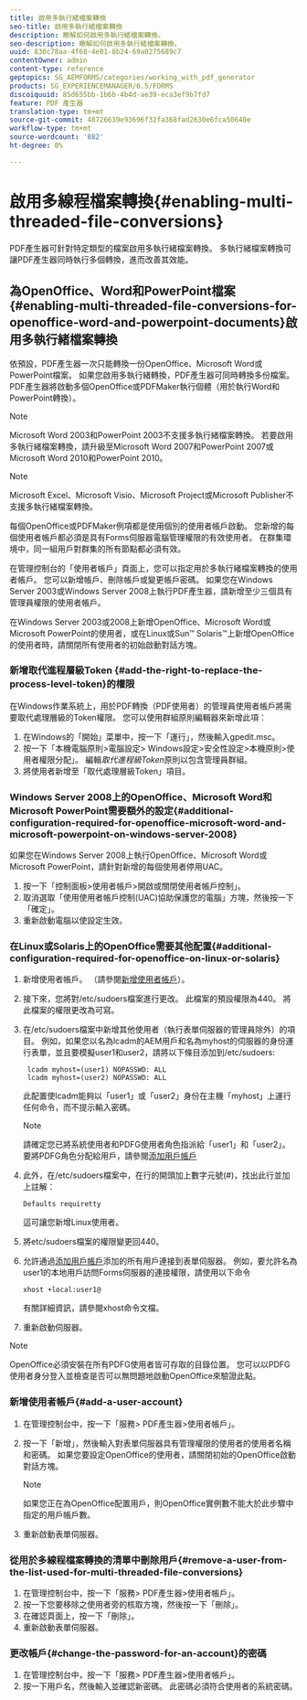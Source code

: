 ```yaml
---
title: 啟用多執行緒檔案轉換
seo-title: 啟用多執行緒檔案轉換
description: 瞭解如何啟用多執行緒檔案轉換。
seo-description: 瞭解如何啟用多執行緒檔案轉換。
uuid: 830c78aa-4f68-4e01-8b24-69a0275689c7
contentOwner: admin
content-type: reference
geptopics: SG_AEMFORMS/categories/working_with_pdf_generator
products: SG_EXPERIENCEMANAGER/6.5/FORMS
discoiquuid: 85d655bb-1b6b-4b4d-ae39-eca3ef9b7fd7
feature: PDF 產生器
translation-type: tm+mt
source-git-commit: 48726639e93696f32fa368fad2630e6fca50640e
workflow-type: tm+mt
source-wordcount: '882'
ht-degree: 0%

---
```



# 啟用多線程檔案轉換{#enabling-multi-threaded-file-conversions}

PDF產生器可針對特定類型的檔案啟用多執行緒檔案轉換。 多執行緒檔案轉換可讓PDF產生器同時執行多個轉換，進而改善其效能。

## 為OpenOffice、Word和PowerPoint檔案{#enabling-multi-threaded-file-conversions-for-openoffice-word-and-powerpoint-documents}啟用多執行緒檔案轉換

依預設，PDF產生器一次只能轉換一份OpenOffice、Microsoft Word或PowerPoint檔案。 如果您啟用多執行緒轉換，PDF產生器可同時轉換多份檔案。 PDF產生器將啟動多個OpenOffice或PDFMaker執行個體（用於執行Word和PowerPoint轉換）。

>[!NOTE]
>
>Microsoft Word 2003和PowerPoint 2003不支援多執行緒檔案轉換。 若要啟用多執行緒檔案轉換，請升級至Microsoft Word 2007和PowerPoint 2007或Microsoft Word 2010和PowerPoint 2010。

>[!NOTE]
>
>Microsoft Excel、Microsoft Visio、Microsoft Project或Microsoft Publisher不支援多執行緒檔案轉換。

每個OpenOffice或PDFMaker例項都是使用個別的使用者帳戶啟動。 您新增的每個使用者帳戶都必須是具有Forms伺服器電腦管理權限的有效使用者。 在群集環境中，同一組用戶對群集的所有節點都必須有效。

在管理控制台的「使用者帳戶」頁面上，您可以指定用於多執行緒檔案轉換的使用者帳戶。 您可以新增帳戶、刪除帳戶或變更帳戶密碼。 如果您在Windows Server 2003或Windows Server 2008上執行PDF產生器，請新增至少三個具有管理員權限的使用者帳戶。

在Windows Server 2003或2008上新增OpenOffice、Microsoft Word或Microsoft PowerPoint的使用者，或在Linux或Sun™ Solaris™上新增OpenOffice的使用者時，請關閉所有使用者的初始啟動對話方塊。

### 新增取代進程層級Token {#add-the-right-to-replace-the-process-level-token}的權限

在Windows作業系統上，用於PDF轉換（PDF使用者）的管理員使用者帳戶將需要取代處理層級的Token權限。 您可以使用群組原則編輯器來新增此項：

1. 在Windows的「開始」菜單中，按一下「運行」，然後輸入gpedit.msc。
1. 按一下「本機電腦原則>電腦設定> Windows設定>安全性設定>本機原則>使用者權限分配」。 編輯&#x200B;*取代進程級Token*&#x200B;原則以包含管理員群組。
1. 將使用者新增至「取代處理層級Token」項目。

### Windows Server 2008上的OpenOffice、Microsoft Word和Microsoft PowerPoint需要額外的設定{#additional-configuration-required-for-openoffice-microsoft-word-and-microsoft-powerpoint-on-windows-server-2008}

如果您在Windows Server 2008上執行OpenOffice、Microsoft Word或Microsoft PowerPoint，請針對新增的每個使用者停用UAC。

1. 按一下「控制面板>使用者帳戶>開啟或關閉使用者帳戶控制」。
1. 取消選取「使用使用者帳戶控制(UAC)協助保護您的電腦」方塊，然後按一下「確定」。
1. 重新啟動電腦以使設定生效。

### 在Linux或Solaris上的OpenOffice需要其他配置{#additional-configuration-required-for-openoffice-on-linux-or-solaris}

1. 新增使用者帳戶。 （請參閱[新增使用者帳戶](enabling-multi-threaded-file-conversions.md#add-a-user-account)）。
1. 接下來，您將對/etc/sudoers檔案進行更改。 此檔案的預設權限為440。 將此檔案的權限更改為可寫。
1. 在/etc/sudoers檔案中新增其他使用者（執行表單伺服器的管理員除外）的項目。 例如，如果您以名為lcadm的AEM用戶和名為myhost的伺服器的身份運行表單，並且要模擬user1和user2，請將以下條目添加到/etc/sudoers:

   ```shell
    lcadm myhost=(user1) NOPASSWD: ALL
    lcadm myhost=(user2) NOPASSWD: ALL
   ```

   此配置使lcadm能夠以「user1」或「user2」身份在主機「myhost」上運行任何命令，而不提示輸入密碼。

   >[!NOTE]
   >
   >請確定您已將系統使用者和PDFG使用者角色指派給「user1」和「user2」。 要將PDFG角色分配給用戶，請參閱[添加用戶帳戶](enabling-multi-threaded-file-conversions.md#add-a-user-account)

1. 此外，在/etc/sudoers檔案中，在行的開頭加上數字元號(#)，找出此行並加上註解：

   ```shell
   Defaults requiretty
   ```

   這可讓您新增Linux使用者。

1. 將etc/sudoers檔案的權限變更回440。
1. 允許通過[添加用戶帳戶](enabling-multi-threaded-file-conversions.md#add-a-user-account)添加的所有用戶連接到表單伺服器。 例如，要允許名為user1的本地用戶訪問Forms伺服器的連接權限，請使用以下命令

   `xhost +local:user1@`

   有關詳細資訊，請參閱xhost命令文檔。

1. 重新啟動伺服器。

>[!NOTE]
>
>OpenOffice必須安裝在所有PDFG使用者皆可存取的目錄位置。 您可以以PDFG使用者身分登入並檢查是否可以無問題地啟動OpenOffice來驗證此點。

### 新增使用者帳戶{#add-a-user-account}

1. 在管理控制台中，按一下「服務> PDF產生器>使用者帳戶」。
1. 按一下「新增」，然後輸入對表單伺服器具有管理權限的使用者的使用者名稱和密碼。 如果您要設定OpenOffice的使用者，請關閉初始的OpenOffice啟動對話方塊。

   >[!NOTE]
   >
   >如果您正在為OpenOffice配置用戶，則OpenOffice實例數不能大於此步驟中指定的用戶帳戶數。

1. 重新啟動表單伺服器。

### 從用於多線程檔案轉換的清單中刪除用戶{#remove-a-user-from-the-list-used-for-multi-threaded-file-conversions}

1. 在管理控制台中，按一下「服務> PDF產生器>使用者帳戶」。
1. 按一下您要移除之使用者旁的核取方塊，然後按一下「刪除」。
1. 在確認頁面上，按一下「刪除」。
1. 重新啟動表單伺服器。

### 更改帳戶{#change-the-password-for-an-account}的密碼

1. 在管理控制台中，按一下「服務> PDF產生器>使用者帳戶」。
1. 按一下用戶名，然後輸入並確認新密碼。 此密碼必須符合使用者的系統密碼。

